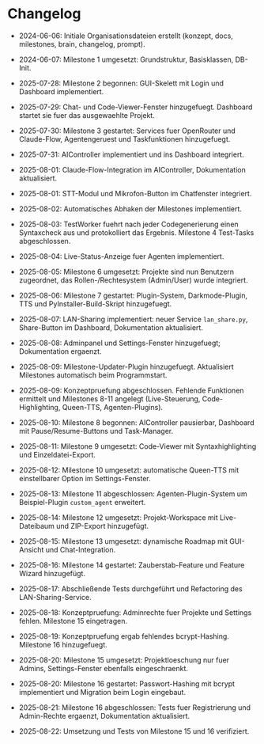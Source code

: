 # Changelog

- 2024-06-06: Initiale Organisationsdateien erstellt (konzept, docs, milestones, brain, changelog, prompt).

- 2024-06-07: Milestone 1 umgesetzt: Grundstruktur, Basisklassen, DB-Init.

- 2025-07-28: Milestone 2 begonnen: GUI-Skelett mit Login und Dashboard implementiert.
- 2025-07-29: Chat- und Code-Viewer-Fenster hinzugefuegt. Dashboard startet sie fuer das ausgewaehlte Projekt.
- 2025-07-30: Milestone 3 gestartet: Services fuer OpenRouter und Claude-Flow, Agentengeruest und Taskfunktionen hinzugefuegt.
- 2025-07-31: AIController implementiert und ins Dashboard integriert.
- 2025-08-01: Claude-Flow-Integration im AIController, Dokumentation aktualisiert.
- 2025-08-01: STT-Modul und Mikrofon-Button im Chatfenster integriert.

- 2025-08-02: Automatisches Abhaken der Milestones implementiert.
- 2025-08-03: TestWorker fuehrt nach jeder Codegenerierung einen Syntaxcheck
  aus und protokolliert das Ergebnis. Milestone 4 Test-Tasks abgeschlossen.
- 2025-08-04: Live-Status-Anzeige fuer Agenten implementiert.
- 2025-08-05: Milestone 6 umgesetzt: Projekte sind nun Benutzern zugeordnet, das
  Rollen-/Rechtesystem (Admin/User) wurde integriert.
- 2025-08-06: Milestone 7 gestartet: Plugin-System, Darkmode-Plugin, TTS und
  PyInstaller-Build-Skript hinzugefuegt.
- 2025-08-07: LAN-Sharing implementiert: neuer Service `lan_share.py`, Share-Button im Dashboard, Dokumentation aktualisiert.
- 2025-08-08: Adminpanel und Settings-Fenster hinzugefuegt; Dokumentation ergaenzt.
- 2025-08-09: Milestone-Updater-Plugin hinzugefuegt. Aktualisiert Milestones automatisch beim Programmstart.
- 2025-08-09: Konzeptpruefung abgeschlossen. Fehlende Funktionen ermittelt und Milestones 8-11 angelegt (Live-Steuerung, Code-Highlighting, Queen-TTS, Agenten-Plugins).
- 2025-08-10: Milestone 8 begonnen: AIController pausierbar, Dashboard mit Pause/Resume-Buttons und Task-Manager.
- 2025-08-11: Milestone 9 umgesetzt: Code-Viewer mit Syntaxhighlighting und Einzeldatei-Export.
- 2025-08-12: Milestone 10 umgesetzt: automatische Queen-TTS mit einstellbarer Option im Settings-Fenster.
- 2025-08-13: Milestone 11 abgeschlossen: Agenten-Plugin-System um Beispiel-Plugin `custom_agent` erweitert.
- 2025-08-14: Milestone 12 umgesetzt: Projekt-Workspace mit Live-Dateibaum und ZIP-Export hinzugefügt.
- 2025-08-15: Milestone 13 umgesetzt: dynamische Roadmap mit GUI-Ansicht und Chat-Integration.
- 2025-08-16: Milestone 14 gestartet: Zauberstab-Feature und Feature Wizard hinzugefügt.
- 2025-08-17: Abschließende Tests durchgeführt und Refactoring des LAN-Sharing-Service.
- 2025-08-18: Konzeptpruefung: Adminrechte fuer Projekte und Settings fehlen. Milestone 15 eingetragen.

- 2025-08-19: Konzeptpruefung ergab fehlendes bcrypt-Hashing. Milestone 16 hinzugefuegt.
- 2025-08-20: Milestone 15 umgesetzt: Projektloeschung nur fuer Admins, Settings-Fenster ebenfalls eingeschraenkt.
- 2025-08-20: Milestone 16 gestartet: Passwort-Hashing mit bcrypt implementiert und Migration beim Login eingebaut.
- 2025-08-21: Milestone 16 abgeschlossen: Tests fuer Registrierung und Admin-Rechte ergaenzt, Dokumentation aktualisiert.
- 2025-08-22: Umsetzung und Tests von Milestone 15 und 16 verifiziert.
